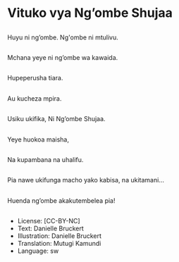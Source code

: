 # Vituko vya Ng’ombe Shujaa

##
Huyu ni ng’ombe.
Ng'ombe ni mtulivu.


##
Mchana yeye ni
ng’ombe wa kawaida.


##
Hupeperusha tiara.


##
Au kucheza mpira.


##
Usiku ukifika,
Ni Ng’ombe Shujaa.


##
Yeye huokoa maisha,


##
Na kupambana na
uhalifu.


##
Pia nawe ukifunga macho yako kabisa, na ukitamani...

##
Huenda ng’ombe akakutembelea pia!

##

##
* License: [CC-BY-NC]
* Text: Danielle Bruckert
* Illustration: Danielle Bruckert
* Translation: Mutugi Kamundi
* Language: sw
